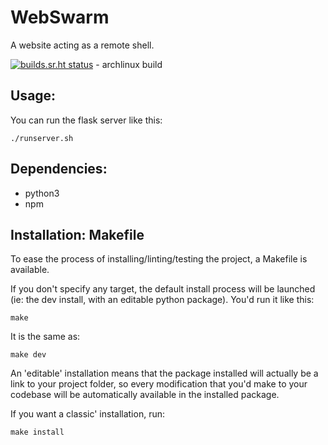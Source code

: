# WebSwarm

A website acting as a remote shell.

[![builds.sr.ht status](https://builds.sr.ht/~jean-max/WebS.svg)](https://builds.sr.ht/~jean-max/WebS) - archlinux build


## Usage:

You can run the flask server like this:

```shell
./runserver.sh
```


## Dependencies:

* python3
* npm


## Installation: Makefile

To ease the process of installing/linting/testing the project, a Makefile is available.

If you don't specify any target, the default install process will be launched (ie: the dev install, with an editable python package).
You'd run it like this:

```shell
make
```

It is the same as:

```shell
make dev
```

An 'editable' installation means that the package installed will actually be a link to your project folder, so every modification that you'd make to your codebase will be automatically available in the installed package.

If you want a classic' installation, run:

```shell
make install
```
